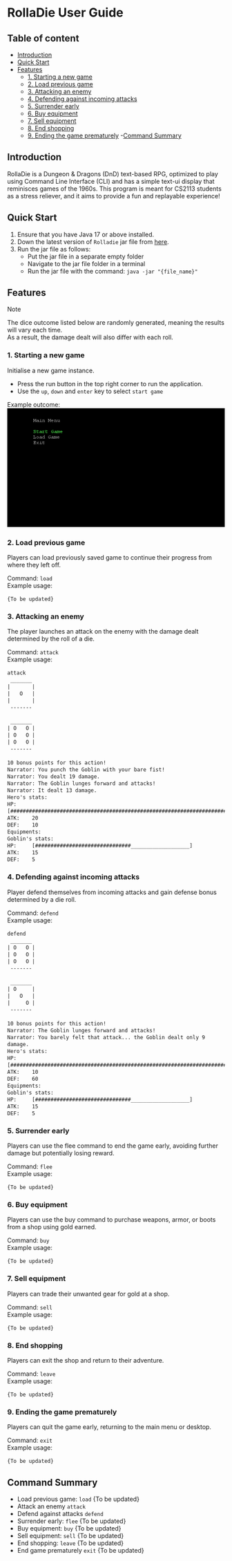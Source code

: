 # RollaDie User Guide

## Table of content   
- [Introduction](#introduction-)
- [Quick Start](#quick-start-)
- [Features](#features-)
    - [1. Starting a new game](#1-starting-a-new-game-)
    - [2. Load previous game](#2-load-previous-game-)
    - [3. Attacking an enemy](#3-attacking-an-enemy)
    - [4. Defending against incoming attacks](#4-defending-against-incoming-attacks-)
    - [5. Surrender early](#5-surrender-early-)
    - [6. Buy equipment](#6-buy-equipment-)
    - [7. Sell equipment](#7-sell-equipment-)
    - [8. End shopping](#8-end-shopping-)
    - [9. Ending the game prematurely](#9-ending-the-game-prematurely-)
-[Command Summary](#command-summary)


## Introduction      

RollaDie is a Dungeon & Dragons (DnD) text-based RPG,
optimized to play using Command Line Interface (CLI) and has a simple text-ui display that reminisces games of the 1960s.
This program is meant for CS2113 students as a stress reliever, and it aims to provide a fun and replayable experience!


## Quick Start      

1. Ensure that you have Java 17 or above installed.
2. Down the latest version of `Rolladie` jar file from [here](https://github.com/AY2425S2-CS2113-T13-4/tp/releases/download/Release-V1.0/tp.jar).     
3. Run the jar file as follows:    
    - Put the jar file in a separate empty folder
    - Navigate to the jar file folder in a terminal
    - Run the jar file with the command: `java -jar "{file_name}"`

## Features   
> [!NOTE]            
> The dice outcome listed below are randomly generated, meaning the results will vary each time.         
> As a result, the damage dealt will also differ with each roll.

### 1. Starting a new game     
Initialise a new game instance.

- Press the run button in the top right corner to run the application.
- Use the `up`, `down` and `enter` key to select `start game`

Example outcome:
![game start](uml_image/gameStartMenu.png)


### 2. Load previous game  
Players can load previously saved game 
to continue their progress from where they left off.     

Command: `load`        
Example usage:
```
{To be updated}
```


### 3. Attacking an enemy
The player launches an attack on the enemy
with the damage dealt determined by the roll of a die.

Command: `attack`            
Example usage:  
```
attack
 _______ 
|       |
|   O   |
|       |
 ------- 

 _______ 
| O   O |
| O   O |
| O   O |
 ------- 

10 bonus points for this action!
Narrator: You punch the Goblin with your bare fist!
Narrator: You dealt 19 damage.
Narrator: The Goblin lunges forward and attacks!
Narrator: It dealt 13 damage.
Hero's stats:
HP: 	[#######################################################################################_____________]
ATK:	20
DEF:	10
Equipments: 
Goblin's stats:
HP: 	[###############################___________________]
ATK:	15
DEF:	5
```


### 4. Defending against incoming attacks   
Player defend themselves from incoming attacks and
gain defense bonus determined by a die roll.

Command: `defend`        
Example usage:
```
defend
 _______ 
| O   O |
| O   O |
| O   O |
 ------- 

 _______ 
| O     |
|   O   |
|     O |
 ------- 

10 bonus points for this action!
Narrator: The Goblin lunges forward and attacks!
Narrator: You barely felt that attack... the Goblin dealt only 9 damage.
Hero's stats:
HP: 	[##############################################################################______________________]
ATK:	10
DEF:	60
Equipments: 
Goblin's stats:
HP: 	[###############################___________________]
ATK:	15
DEF:	5
```

### 5. Surrender early    
Players can use the flee command to end the game early,
avoiding further damage but potentially losing reward.     

Command: `flee`       
Example usage:
```
{To be updated}
```

### 6. Buy equipment  
Players can use the buy command to purchase
weapons, armor, or boots from a shop using gold earned.        

Command: `buy`    
Example usage:
```
{To be updated}
```

### 7. Sell equipment     
Players can trade their unwanted gear for gold at a shop.       

Command: `sell`      
Example usage:
```
{To be updated}
```

### 8. End shopping    
Players can exit the shop and return to their adventure.      

Command: `leave`      
Example usage:
```
{To be updated}
```


### 9. Ending the game prematurely      
Players can quit the game early,
returning to the main menu or desktop.       

Command: `exit`       
Example usage:
```
{To be updated}
```


## Command Summary

* Load previous game: `load` {To be updated}       
* Attack an enemy `attack`
* Defend against attacks `defend` 
* Surrender early: `flee` {To be updated}     
* Buy equipment: `buy` {To be updated}     
* Sell equipment: `sell` {To be updated}     
* End shopping: `leave` {To be updated}        
* End game prematurely `exit` {To be updated}      


